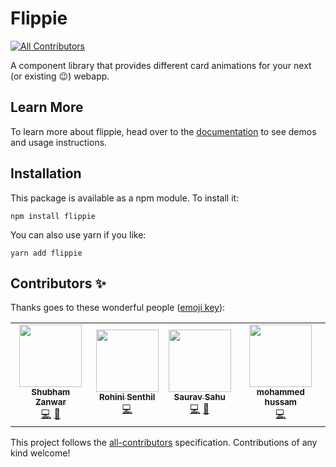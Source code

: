 # Flippie
<!-- ALL-CONTRIBUTORS-BADGE:START - Do not remove or modify this section -->
[![All Contributors](https://img.shields.io/badge/all_contributors-4-orange.svg?style=flat-square)](#contributors-)
<!-- ALL-CONTRIBUTORS-BADGE:END -->

A component library that provides different card animations for your next (or existing 😉) webapp.

## Learn More

To learn more about flippie, head over to the [documentation](https://flipspace.github.io/flippie/) to see demos and usage instructions.

## Installation

This package is available as a npm module. To install it:

```shell
npm install flippie
```

You can also use yarn if you like:

```shell
yarn add flippie
```
## Contributors ✨

Thanks goes to these wonderful people ([emoji key](https://allcontributors.org/docs/en/emoji-key)):

<!-- ALL-CONTRIBUTORS-LIST:START - Do not remove or modify this section -->
<!-- prettier-ignore-start -->
<!-- markdownlint-disable -->
<table>
  <tr>
    <td align="center"><a href="https://github.com/shubhamzanwar"><img src="https://avatars0.githubusercontent.com/u/15626155?v=4" width="100px;" alt=""/><br /><sub><b>Shubham Zanwar</b></sub></a><br /><a href="https://github.com/flipspace/flippie/commits?author=shubhamzanwar" title="Code">💻</a> <a href="https://github.com/flipspace/flippie/commits?author=shubhamzanwar" title="Documentation">📖</a></td>
    <td align="center"><a href="https://github.com/rohinivsenthil"><img src="https://avatars1.githubusercontent.com/u/42040329?v=4" width="100px;" alt=""/><br /><sub><b>Rohini Senthil</b></sub></a><br /><a href="https://github.com/flipspace/flippie/commits?author=rohinivsenthil" title="Code">💻</a></td>
    <td align="center"><a href="https://saurav-sahu.github.io/site/"><img src="https://avatars0.githubusercontent.com/u/9134050?v=4" width="100px;" alt=""/><br /><sub><b>Saurav Sahu</b></sub></a><br /><a href="https://github.com/flipspace/flippie/commits?author=mrsauravsahu" title="Code">💻</a> <a href="https://github.com/flipspace/flippie/commits?author=mrsauravsahu" title="Documentation">📖</a></td>
    <td align="center"><a href="https://github.com/hussamkhatib"><img src="https://avatars0.githubusercontent.com/u/52914487?v=4" width="100px;" alt=""/><br /><sub><b>mohammed hussam</b></sub></a><br /><a href="https://github.com/flipspace/flippie/commits?author=hussamkhatib" title="Code">💻</a></td>
  </tr>
</table>

<!-- markdownlint-enable -->
<!-- prettier-ignore-end -->
<!-- ALL-CONTRIBUTORS-LIST:END -->

This project follows the [all-contributors](https://github.com/all-contributors/all-contributors) specification. Contributions of any kind welcome!
